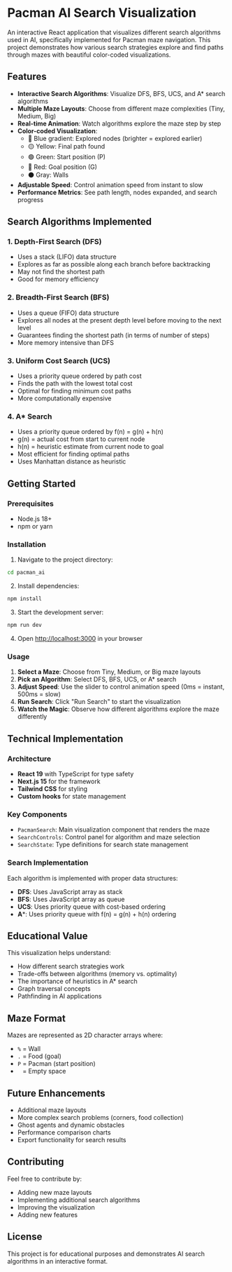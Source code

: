 # Pacman AI Search Visualization

An interactive React application that visualizes different search algorithms used in AI, specifically implemented for Pacman maze navigation. This project demonstrates how various search strategies explore and find paths through mazes with beautiful color-coded visualizations.

## Features

- **Interactive Search Algorithms**: Visualize DFS, BFS, UCS, and A* search algorithms
- **Multiple Maze Layouts**: Choose from different maze complexities (Tiny, Medium, Big)
- **Real-time Animation**: Watch algorithms explore the maze step by step
- **Color-coded Visualization**: 
  - 🔵 Blue gradient: Explored nodes (brighter = explored earlier)
  - 🟡 Yellow: Final path found
  - 🟢 Green: Start position (P)
  - 🔴 Red: Goal position (G)
  - ⚫ Gray: Walls
- **Adjustable Speed**: Control animation speed from instant to slow
- **Performance Metrics**: See path length, nodes expanded, and search progress

## Search Algorithms Implemented

### 1. Depth-First Search (DFS)
- Uses a stack (LIFO) data structure
- Explores as far as possible along each branch before backtracking
- May not find the shortest path
- Good for memory efficiency

### 2. Breadth-First Search (BFS)
- Uses a queue (FIFO) data structure
- Explores all nodes at the present depth level before moving to the next level
- Guarantees finding the shortest path (in terms of number of steps)
- More memory intensive than DFS

### 3. Uniform Cost Search (UCS)
- Uses a priority queue ordered by path cost
- Finds the path with the lowest total cost
- Optimal for finding minimum cost paths
- More computationally expensive

### 4. A* Search
- Uses a priority queue ordered by f(n) = g(n) + h(n)
- g(n) = actual cost from start to current node
- h(n) = heuristic estimate from current node to goal
- Most efficient for finding optimal paths
- Uses Manhattan distance as heuristic

## Getting Started

### Prerequisites
- Node.js 18+ 
- npm or yarn

### Installation

1. Navigate to the project directory:
```bash
cd pacman_ai
```

2. Install dependencies:
```bash
npm install
```

3. Start the development server:
```bash
npm run dev
```

4. Open [http://localhost:3000](http://localhost:3000) in your browser

### Usage

1. **Select a Maze**: Choose from Tiny, Medium, or Big maze layouts
2. **Pick an Algorithm**: Select DFS, BFS, UCS, or A* search
3. **Adjust Speed**: Use the slider to control animation speed (0ms = instant, 500ms = slow)
4. **Run Search**: Click "Run Search" to start the visualization
5. **Watch the Magic**: Observe how different algorithms explore the maze differently

## Technical Implementation

### Architecture
- **React 19** with TypeScript for type safety
- **Next.js 15** for the framework
- **Tailwind CSS** for styling
- **Custom hooks** for state management

### Key Components
- `PacmanSearch`: Main visualization component that renders the maze
- `SearchControls`: Control panel for algorithm and maze selection
- `SearchState`: Type definitions for search state management

### Search Implementation
Each algorithm is implemented with proper data structures:
- **DFS**: Uses JavaScript array as stack
- **BFS**: Uses JavaScript array as queue
- **UCS**: Uses priority queue with cost-based ordering
- **A***: Uses priority queue with f(n) = g(n) + h(n) ordering

## Educational Value

This visualization helps understand:
- How different search strategies work
- Trade-offs between algorithms (memory vs. optimality)
- The importance of heuristics in A* search
- Graph traversal concepts
- Pathfinding in AI applications

## Maze Format

Mazes are represented as 2D character arrays where:
- `%` = Wall
- `.` = Food (goal)
- `P` = Pacman (start position)
- ` ` = Empty space

## Future Enhancements

- Additional maze layouts
- More complex search problems (corners, food collection)
- Ghost agents and dynamic obstacles
- Performance comparison charts
- Export functionality for search results

## Contributing

Feel free to contribute by:
- Adding new maze layouts
- Implementing additional search algorithms
- Improving the visualization
- Adding new features

## License

This project is for educational purposes and demonstrates AI search algorithms in an interactive format.